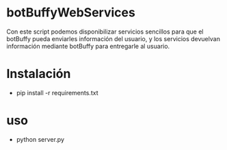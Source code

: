 # botBuffyWebServices
Con este script podemos disponibilizar servicios sencillos para que el botBuffy pueda enviarles información del usuario, y los servicios devuelvan información mediante botBuffy para entregarle al usuario.

# Instalación
* pip install -r requirements.txt

# uso
* python server.py
